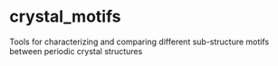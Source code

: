 # crystal_motifs
Tools for characterizing and comparing different sub-structure motifs between periodic crystal structures
